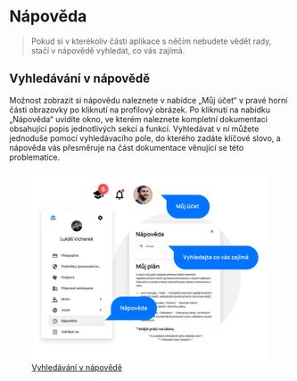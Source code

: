 # Nápověda

> Pokud si v kterékoliv části aplikace s něčím nebudete vědět rady, stačí v nápovědě vyhledat, co vás zajímá.

## Vyhledávání v nápovědě

Možnost zobrazit si nápovědu naleznete v nabídce „Můj účet“ v pravé horní části obrazovky po kliknutí na profilový obrázek. Po kliknutí na nabídku „Nápověda“ uvidíte okno, ve kterém naleznete kompletní dokumentaci obsahující popis jednotlivých sekcí a funkcí. Vyhledávat v ní můžete jednoduše pomocí vyhledávacího pole, do kterého zadáte klíčové slovo, a nápověda vás přesměruje na část dokumentace věnující se této problematice.

<figure>
	<a href="../../../assets/images/cs/napoveda.jpg" title="Vyhledávání v nápovědě" class="glightbox">
		<img loading="lazy" src="../../../assets/images/cs/napoveda.jpg" alt="Vyhledávání v nápovědě" />
		<figcaption>Vyhledávání v nápovědě</figcaption>
	</a>
</figure>